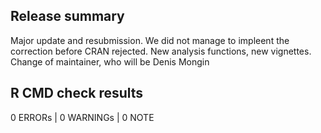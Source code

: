 ## Release summary

Major update and resubmission. We did not manage to impleent the correction before CRAN rejected.
New analysis functions, new vignettes. Change of maintainer, who will be Denis Mongin

## R CMD check results

0 ERRORs | 0 WARNINGs | 0 NOTE
